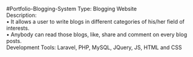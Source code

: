  #Portfolio-Blogging-System
    Type: Blogging Website <br>
    Description:<br>
    • It allows a user to write blogs in different categories of his/her field of interests.<br>
    • Anybody can read those blogs, like, share and comment on every blog posts.<br>
    Development Tools: Laravel, PHP, MySQL, JQuery, JS, HTML and CSS
